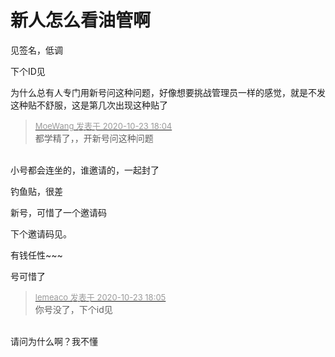 # 新人怎么看油管啊


<img src="static/image/smiley/default/lol.gif" smilieid="12" border="0" alt="" /><br />
见签名，低调

下个ID见<img id="aimg_d8JjZ" onclick="zoom(this, this.src, 0, 0, 0)" class="zoom" src="https://cdn.jsdelivr.net/gh/hishis/forum-master/public/images/patch.gif" onmouseover="img_onmouseoverfunc(this)" onload="thumbImg(this)" border="0" alt="" />

为什么总有人专门用新号问这种问题，好像想要挑战管理员一样的感觉，就是不发这种贴不舒服，这是第几次出现这种贴了

<div class="quote"><blockquote><font size="2"><a href="https://www.hostloc.com/forum.php?mod=redirect&amp;goto=findpost&amp;pid=9342284&amp;ptid=757695" target="_blank"><font color="#999999">MoeWang 发表于 2020-10-23 18:04</font></a></font><br />
都学精了，，开新号问这种问题</blockquote></div><br />
小号都会连坐的，谁邀请的，一起封了

钓鱼贴，很差

新号，可惜了一个邀请码

下个邀请码见。

有钱任性~~~

号可惜了<img id="aimg_skcDj" onclick="zoom(this, this.src, 0, 0, 0)" class="zoom" src="https://cdn.jsdelivr.net/gh/hishis/forum-master/public/images/patch.gif" onmouseover="img_onmouseoverfunc(this)" onload="thumbImg(this)" border="0" alt="" />

<div class="quote"><blockquote><font size="2"><a href="https://www.hostloc.com/forum.php?mod=redirect&amp;goto=findpost&amp;pid=9342299&amp;ptid=757695" target="_blank"><font color="#999999">lemeaco 发表于 2020-10-23 18:05</font></a></font><br />
你号没了，下个id见</blockquote></div><br />
请问为什么啊？我不懂
